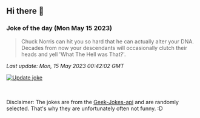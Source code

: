 ## Hi there 👋

### Joke of the day (Mon May 15 2023)
<!-- joke -->
>Chuck Norris can hit you so hard that he can actually alter your DNA. Decades from now your descendants will occasionally clutch their heads and yell 'What The Hell was That?'.
<!-- /joke -->

*Last update: Mon, 15 May 2023 00:42:02 GMT*

[![Update joke](https://github.com/nclskfm/nclskfm/actions/workflows/joke.yml/badge.svg)](https://github.com/nclskfm/nclskfm/actions/workflows/joke.yml)

<br><br>
Disclaimer: The jokes are from the [Geek-Jokes-api](https://github.com/sameerkumar18/geek-joke-api) and are randomly selected. That's why they are unfortunately often not funny. :D
